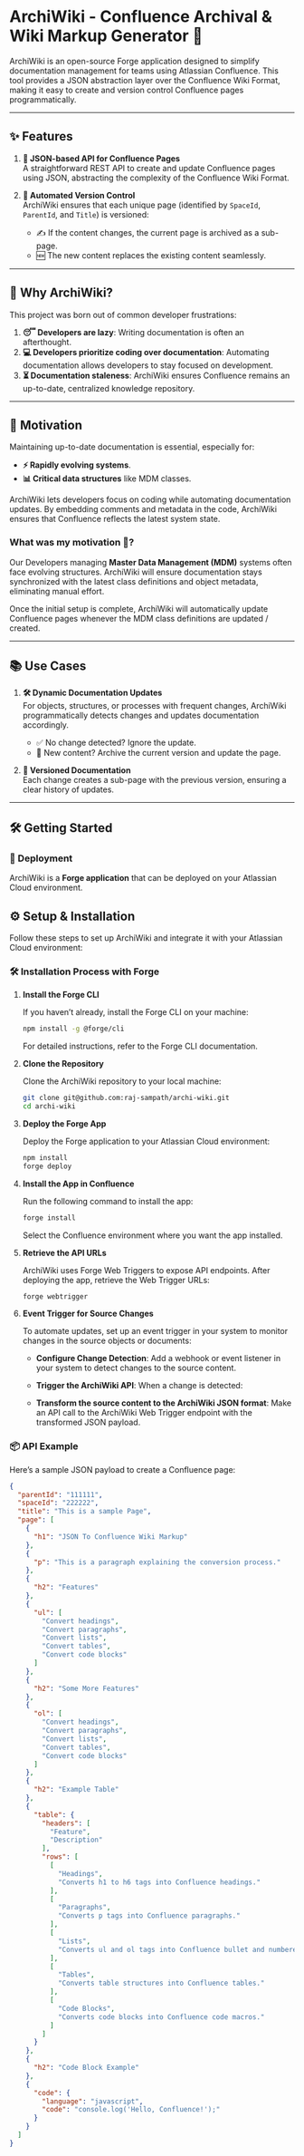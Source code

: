 # ArchiWiki - Confluence Archival & Wiki Markup Generator 🤔

ArchiWiki is an open-source Forge application designed to simplify documentation management for teams using Atlassian Confluence. This tool provides a JSON abstraction layer over the Confluence Wiki Format, making it easy to create and version control Confluence pages programmatically.

---

## ✨ Features

1. **📝 JSON-based API for Confluence Pages**  
   A straightforward REST API to create and update Confluence pages using JSON, abstracting the complexity of the Confluence Wiki Format.

2. **🔄 Automated Version Control**  
   ArchiWiki ensures that each unique page (identified by `SpaceId`, `ParentId`, and `Title`) is versioned:
    - ✍️ If the content changes, the current page is archived as a sub-page.
    - 🆕 The new content replaces the existing content seamlessly.

---

## 🤔 Why ArchiWiki?

This project was born out of common developer frustrations:
1. **😴 Developers are lazy**: Writing documentation is often an afterthought.
2. **💻 Developers prioritize coding over documentation**: Automating documentation allows developers to stay focused on development.
3. **⏳ Documentation staleness**: ArchiWiki ensures Confluence remains an up-to-date, centralized knowledge repository.

---

## 🚀 Motivation

Maintaining up-to-date documentation is essential, especially for:
- **⚡ Rapidly evolving systems**.
- **📊 Critical data structures** like MDM classes.

ArchiWiki lets developers focus on coding while automating documentation updates. By embedding comments and metadata in the code, ArchiWiki ensures that Confluence reflects the latest system state.


### What was my motivation 🤔?
Our Developers managing **Master Data Management (MDM)** systems often face evolving structures. ArchiWiki will ensure documentation stays synchronized with the latest class definitions and object metadata, eliminating manual effort.

Once the initial setup is complete, ArchiWiki will automatically update Confluence pages whenever the MDM class definitions are updated / created.


---

## 📚 Use Cases

1. **🛠️ Dynamic Documentation Updates**  
   For objects, structures, or processes with frequent changes, ArchiWiki programmatically detects changes and updates documentation accordingly.
    - ✅ No change detected? Ignore the update.
    - 🔄 New content? Archive the current version and update the page.

2. **📜 Versioned Documentation**  
   Each change creates a sub-page with the previous version, ensuring a clear history of updates.

---

## 🛠️ Getting Started

### 🧩 Deployment
ArchiWiki is a **Forge application** that can be deployed on your Atlassian Cloud environment.

## ⚙️ Setup & Installation

Follow these steps to set up ArchiWiki and integrate it with your Atlassian Cloud environment:

### 🛠️ Installation Process with Forge

1. **Install the Forge CLI**  

   If you haven’t already, install the Forge CLI on your machine:
   ```bash
   npm install -g @forge/cli
    ```
   For detailed instructions, refer to the Forge CLI documentation.


2. **Clone the Repository**

    Clone the ArchiWiki repository to your local machine:
    ```bash
    git clone git@github.com:raj-sampath/archi-wiki.git
    cd archi-wiki
   ```
   
3. **Deploy the Forge App**

   Deploy the Forge application to your Atlassian Cloud environment:
    
    ```bash
    npm install
    forge deploy
    ```

4. **Install the App in Confluence**

    Run the following command to install the app:

    ```bash
    forge install
    ```

   Select the Confluence environment where you want the app installed.


5. **Retrieve the API URLs**

   ArchiWiki uses Forge Web Triggers to expose API endpoints. After deploying the app, retrieve the Web Trigger URLs:

    ```bash
    forge webtrigger
    ```
   
6. **Event Trigger for Source Changes**

    To automate updates, set up an event trigger in your system to monitor changes in the source objects or documents:
    
    - **Configure Change Detection**: Add a webhook or event listener in your system to detect changes to the source content.
    
    - **Trigger the ArchiWiki API**: When a change is detected:
    
    - **Transform the source content to the ArchiWiki JSON format**: Make an API call to the ArchiWiki Web Trigger endpoint with the transformed JSON payload.


### 📦 API Example
Here’s a sample JSON payload to create a Confluence page:



```json
{
  "parentId": "111111",
  "spaceId": "222222",
  "title": "This is a sample Page",
  "page": [
    {
      "h1": "JSON To Confluence Wiki Markup"
    },
    {
      "p": "This is a paragraph explaining the conversion process."
    },
    {
      "h2": "Features"
    },
    {
      "ul": [
        "Convert headings",
        "Convert paragraphs",
        "Convert lists",
        "Convert tables",
        "Convert code blocks"
      ]
    },
    {
      "h2": "Some More Features"
    },
    {
      "ol": [
        "Convert headings",
        "Convert paragraphs",
        "Convert lists",
        "Convert tables",
        "Convert code blocks"
      ]
    },
    {
      "h2": "Example Table"
    },
    {
      "table": {
        "headers": [
          "Feature",
          "Description"
        ],
        "rows": [
          [
            "Headings",
            "Converts h1 to h6 tags into Confluence headings."
          ],
          [
            "Paragraphs",
            "Converts p tags into Confluence paragraphs."
          ],
          [
            "Lists",
            "Converts ul and ol tags into Confluence bullet and numbered lists."
          ],
          [
            "Tables",
            "Converts table structures into Confluence tables."
          ],
          [
            "Code Blocks",
            "Converts code blocks into Confluence code macros."
          ]
        ]
      }
    },
    {
      "h2": "Code Block Example"
    },
    {
      "code": {
        "language": "javascript",
        "code": "console.log('Hello, Confluence!');"
      }
    }
  ]
}
```